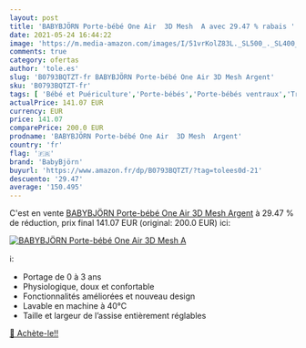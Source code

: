 ```yaml
---
layout: post
title: 'BABYBJÖRN Porte-bébé One Air  3D Mesh  A avec 29.47 % rabais '
date: 2021-05-24 16:44:22
image: 'https://m.media-amazon.com/images/I/51vrKolZ83L._SL500_._SL400_.jpg'
comments: true
category: ofertas
author: 'tole.es'
slug: 'B0793BQTZT-fr BABYBJÖRN Porte-bébé One Air 3D Mesh Argent'
sku: 'B0793BQTZT-fr'
tags: [ 'Bébé et Puériculture','Porte-bébés','Porte-bébés ventraux','Transats et balancelles','babybjörn','Éveil et jouets', ]
actualPrice: 141.07 EUR
currency: EUR
price: 141.07
comparePrice: 200.0 EUR
prodname: 'BABYBJÖRN Porte-bébé One Air  3D Mesh  Argent'
country: 'fr'
flag: '🇫🇷'
brand: 'BabyBjörn'
buyurl: 'https://www.amazon.fr/dp/B0793BQTZT/?tag=tolees0d-21'
descuento: '29.47'
average: '150.495'
---
```


C'est en vente [BABYBJÖRN Porte-bébé One Air  3D Mesh  Argent](https://www.amazon.fr/dp/B0793BQTZT/?tag=tolees0d-21)  à  29.47 % de réduction, prix final  141.07 EUR (original: 200.0 EUR) ici:

[![BABYBJÖRN Porte-bébé One Air  3D Mesh  A](https://m.media-amazon.com/images/I/51vrKolZ83L._SL500_._SL400_.jpg)](https://www.amazon.fr/dp/B0793BQTZT/?tag=tolees0d-21)

ℹ️:

- Portage de 0 à 3 ans
- Physiologique, doux et confortable
- Fonctionnalités améliorées et nouveau design
- Lavable en machine à 40°C
- Taille et largeur de l’assise entièrement réglables

[🛒 Achète-le!!](https://www.amazon.fr/dp/B0793BQTZT/?tag=tolees0d-21)
